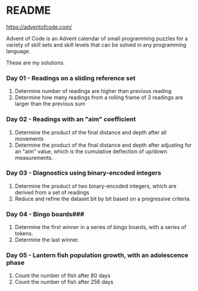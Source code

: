 # README #

https://adventofcode.com/

Advent of Code is an Advent calendar of small programming puzzles for a variety of skill sets and skill levels that can be solved in any programming language.

These are my solutions.

### Day 01 - Readings on a sliding reference set ###
1. Determine number of readings are higher than previous reading
2. Determine how many readings from a rolling frame of 3 readings are larger than the previous sum

### Day 02 - Readings with an "aim" coefficient ###
1. Determine the product of the final distance and depth after all movements
2. Determine the product of the final distance and depth after adjusting for an "aim" value, which is the cumulative deflection of up/down measurements.

### Day 03 - Diagnostics using binary-encoded integers ###
1. Determine the product of two binary-encoded integers, which are derived from a set of readings
2. Reduce and refine the dataset bit by bit based on a progressive criteria.

### Day 04  - Bingo boards###
1. Determine the first winner in a series of bingo boards, with a series of tokens.
2. Determine the last winner.

### Day 05 - Lantern fish population growth, with an adolescence phase ###
1. Count the number of fish after 80 days
2. Count the number of fish after 256 days